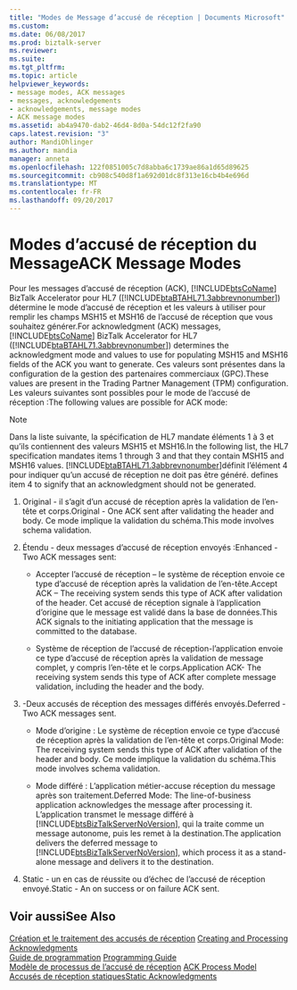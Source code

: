 ```yaml
---
title: "Modes de Message d’accusé de réception | Documents Microsoft"
ms.custom: 
ms.date: 06/08/2017
ms.prod: biztalk-server
ms.reviewer: 
ms.suite: 
ms.tgt_pltfrm: 
ms.topic: article
helpviewer_keywords:
- message modes, ACK messages
- messages, acknowledgements
- acknowledgements, message modes
- ACK message modes
ms.assetid: ab4a9470-dab2-46d4-8d0a-54dc12f2fa90
caps.latest.revision: "3"
author: MandiOhlinger
ms.author: mandia
manager: anneta
ms.openlocfilehash: 122f0851005c7d8abba6c1739ae86a1d65d89625
ms.sourcegitcommit: cb908c540d8f1a692d01dc8f313e16cb4b4e696d
ms.translationtype: MT
ms.contentlocale: fr-FR
ms.lasthandoff: 09/20/2017
---
```

# <a name="ack-message-modes"></a><span data-ttu-id="e31cb-102">Modes d’accusé de réception du Message</span><span class="sxs-lookup"><span data-stu-id="e31cb-102">ACK Message Modes</span></span>
<span data-ttu-id="e31cb-103">Pour les messages d’accusé de réception (ACK), [!INCLUDE[btsCoName](../../includes/btsconame-md.md)] BizTalk Accelerator pour HL7 ([!INCLUDE[btaBTAHL71.3abbrevnonumber](../../includes/btabtahl71-3abbrevnonumber-md.md)]) détermine le mode d’accusé de réception et les valeurs à utiliser pour remplir les champs MSH15 et MSH16 de l’accusé de réception que vous souhaitez générer.</span><span class="sxs-lookup"><span data-stu-id="e31cb-103">For acknowledgment (ACK) messages, [!INCLUDE[btsCoName](../../includes/btsconame-md.md)] BizTalk Accelerator for HL7 ([!INCLUDE[btaBTAHL71.3abbrevnonumber](../../includes/btabtahl71-3abbrevnonumber-md.md)]) determines the acknowledgment mode and values to use for populating MSH15 and MSH16 fields of the ACK you want to generate.</span></span> <span data-ttu-id="e31cb-104">Ces valeurs sont présentes dans la configuration de la gestion des partenaires commerciaux (GPC).</span><span class="sxs-lookup"><span data-stu-id="e31cb-104">These values are present in the Trading Partner Management (TPM) configuration.</span></span> <span data-ttu-id="e31cb-105">Les valeurs suivantes sont possibles pour le mode de l’accusé de réception :</span><span class="sxs-lookup"><span data-stu-id="e31cb-105">The following values are possible for ACK mode:</span></span>  
  
> [!NOTE]
>  <span data-ttu-id="e31cb-106">Dans la liste suivante, la spécification de HL7 mandate éléments 1 à 3 et qu’ils contiennent des valeurs MSH15 et MSH16.</span><span class="sxs-lookup"><span data-stu-id="e31cb-106">In the following list, the HL7 specification mandates items 1 through 3 and that they contain MSH15 and MSH16 values.</span></span> [!INCLUDE[btaBTAHL71.3abbrevnonumber](../../includes/btabtahl71-3abbrevnonumber-md.md)]<span data-ttu-id="e31cb-107">définit l’élément 4 pour indiquer qu’un accusé de réception ne doit pas être généré.</span><span class="sxs-lookup"><span data-stu-id="e31cb-107"> defines item 4 to signify that an acknowledgment should not be generated.</span></span>  
  
1.  <span data-ttu-id="e31cb-108">Original - il s’agit d’un accusé de réception après la validation de l’en-tête et corps.</span><span class="sxs-lookup"><span data-stu-id="e31cb-108">Original - One ACK sent after validating the header and body.</span></span> <span data-ttu-id="e31cb-109">Ce mode implique la validation du schéma.</span><span class="sxs-lookup"><span data-stu-id="e31cb-109">This mode involves schema validation.</span></span>  
  
2.  <span data-ttu-id="e31cb-110">Étendu - deux messages d’accusé de réception envoyés :</span><span class="sxs-lookup"><span data-stu-id="e31cb-110">Enhanced - Two ACK messages sent:</span></span>  
  
    -   <span data-ttu-id="e31cb-111">Accepter l’accusé de réception – le système de réception envoie ce type d’accusé de réception après la validation de l’en-tête.</span><span class="sxs-lookup"><span data-stu-id="e31cb-111">Accept ACK – The receiving system sends this type of ACK after validation of the header.</span></span> <span data-ttu-id="e31cb-112">Cet accusé de réception signale à l’application d’origine que le message est validé dans la base de données.</span><span class="sxs-lookup"><span data-stu-id="e31cb-112">This ACK signals to the initiating application that the message is committed to the database.</span></span>  
  
    -   <span data-ttu-id="e31cb-113">Système de réception de l’accusé de réception-l’application envoie ce type d’accusé de réception après la validation de message complet, y compris l’en-tête et le corps.</span><span class="sxs-lookup"><span data-stu-id="e31cb-113">Application ACK- The receiving system sends this type of ACK after complete message validation, including the header and the body.</span></span>  
  
3.  <span data-ttu-id="e31cb-114">-Deux accusés de réception des messages différés envoyés.</span><span class="sxs-lookup"><span data-stu-id="e31cb-114">Deferred - Two ACK messages sent.</span></span>  
  
    -   <span data-ttu-id="e31cb-115">Mode d’origine : Le système de réception envoie ce type d’accusé de réception après la validation de l’en-tête et corps.</span><span class="sxs-lookup"><span data-stu-id="e31cb-115">Original Mode: The receiving system sends this type of ACK after validation of the header and body.</span></span> <span data-ttu-id="e31cb-116">Ce mode implique la validation du schéma.</span><span class="sxs-lookup"><span data-stu-id="e31cb-116">This mode involves schema validation.</span></span>  
  
    -   <span data-ttu-id="e31cb-117">Mode différé : L’application métier-accuse réception du message après son traitement.</span><span class="sxs-lookup"><span data-stu-id="e31cb-117">Deferred Mode: The line-of-business application acknowledges the message after processing it.</span></span> <span data-ttu-id="e31cb-118">L’application transmet le message différé à [!INCLUDE[btsBizTalkServerNoVersion](../../includes/btsbiztalkservernoversion-md.md)], qui la traite comme un message autonome, puis les remet à la destination.</span><span class="sxs-lookup"><span data-stu-id="e31cb-118">The application delivers the deferred message to [!INCLUDE[btsBizTalkServerNoVersion](../../includes/btsbiztalkservernoversion-md.md)], which process it as a stand-alone message and delivers it to the destination.</span></span>  
  
4.  <span data-ttu-id="e31cb-119">Static - un en cas de réussite ou d’échec de l’accusé de réception envoyé.</span><span class="sxs-lookup"><span data-stu-id="e31cb-119">Static - An on success or on failure ACK sent.</span></span>  
  
## <a name="see-also"></a><span data-ttu-id="e31cb-120">Voir aussi</span><span class="sxs-lookup"><span data-stu-id="e31cb-120">See Also</span></span>  
 <span data-ttu-id="e31cb-121">[Création et le traitement des accusés de réception](../../adapters-and-accelerators/accelerator-hl7/creating-and-processing-acknowledgments.md) </span><span class="sxs-lookup"><span data-stu-id="e31cb-121">[Creating and Processing Acknowledgments](../../adapters-and-accelerators/accelerator-hl7/creating-and-processing-acknowledgments.md) </span></span>  
 <span data-ttu-id="e31cb-122">[Guide de programmation](../../adapters-and-accelerators/accelerator-hl7/programming-guide1.md) </span><span class="sxs-lookup"><span data-stu-id="e31cb-122">[Programming Guide](../../adapters-and-accelerators/accelerator-hl7/programming-guide1.md) </span></span>  
 <span data-ttu-id="e31cb-123">[Modèle de processus de l’accusé de réception](../../adapters-and-accelerators/accelerator-hl7/ack-process-model.md) </span><span class="sxs-lookup"><span data-stu-id="e31cb-123">[ACK Process Model](../../adapters-and-accelerators/accelerator-hl7/ack-process-model.md) </span></span>  
 [<span data-ttu-id="e31cb-124">Accusés de réception statiques</span><span class="sxs-lookup"><span data-stu-id="e31cb-124">Static Acknowledgments</span></span>](../../adapters-and-accelerators/accelerator-hl7/static-acknowledgments.md)